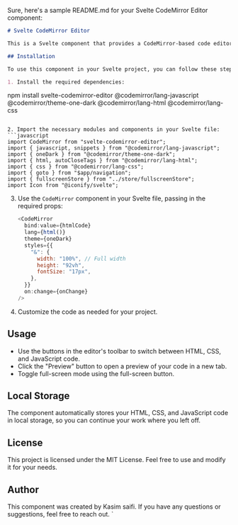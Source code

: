 Sure, here's a sample README.md for your Svelte CodeMirror Editor component:

```markdown
# Svelte CodeMirror Editor

This is a Svelte component that provides a CodeMirror-based code editor for HTML, CSS, and JavaScript. It allows you to switch between the different code languages and supports real-time updates and full-screen mode.

## Installation

To use this component in your Svelte project, you can follow these steps:

1. Install the required dependencies:
   ```
   npm install svelte-codemirror-editor @codemirror/lang-javascript @codemirror/theme-one-dark @codemirror/lang-html @codemirror/lang-css
   ```

2. Import the necessary modules and components in your Svelte file:
   ```javascript
   import CodeMirror from "svelte-codemirror-editor";
   import { javascript, snippets } from "@codemirror/lang-javascript";
   import { oneDark } from "@codemirror/theme-one-dark";
   import { html, autoCloseTags } from "@codemirror/lang-html";
   import { css } from "@codemirror/lang-css";
   import { goto } from "$app/navigation";
   import { fullscreenStore } from "../store/fullscreenStore";
   import Icon from "@iconify/svelte";
   ```

3. Use the `CodeMirror` component in your Svelte file, passing in the required props:
   ```javascript
   <CodeMirror
     bind:value={htmlCode}
     lang={html()}
     theme={oneDark}
     styles={{
       "&": {
         width: "100%", // Full width
         height: "92vh",
         fontSize: "17px",
       },
     }}
     on:change={onChange}
   />
   ```

4. Customize the code as needed for your project.

## Usage

- Use the buttons in the editor's toolbar to switch between HTML, CSS, and JavaScript code.
- Click the "Preview" button to open a preview of your code in a new tab.
- Toggle full-screen mode using the full-screen button.

## Local Storage

The component automatically stores your HTML, CSS, and JavaScript code in local storage, so you can continue your work where you left off.

## License

This project is licensed under the MIT License. Feel free to use and modify it for your needs.

## Author

This component was created by Kasim saifi. If you have any questions or suggestions, feel free to reach out.
`